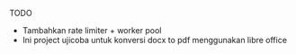 TODO 

- Tambahkan rate limiter + worker pool
- Ini project ujicoba untuk konversi docx to pdf menggunakan libre office